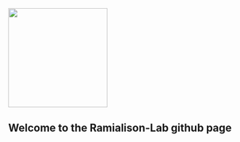 
<img src="https://user-images.githubusercontent.com/79250095/192206702-40b2f24f-4df8-41b9-9ade-fbc9a5cd66d2.png" width="200" height="200" />


## Welcome to the Ramialison-Lab github page
